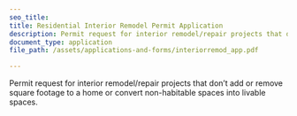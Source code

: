```yaml
---
seo_title: 
title: Residential Interior Remodel Permit Application
description: Permit request for interior remodel/repair projects that don’t add or remove square footage to a home or convert non-habitable spaces into livable spaces.
document_type: application
file_path: /assets/applications-and-forms/interiorremod_app.pdf

---
```

 Permit request for interior remodel/repair projects that don’t add or remove square footage to a home or convert non-habitable spaces into livable spaces.
